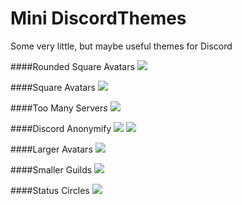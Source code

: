 # Mini DiscordThemes
Some very little, but maybe useful themes for Discord

####Rounded Square Avatars
<img src="https://cdn.rawgit.com/Zerthox/Mini-Discord-Themes/master/screenshots/roundendsquareavatars.png">

####Square Avatars
<img src="https://cdn.rawgit.com/Zerthox/Mini-Discord-Themes/master/screenshots/squareavatars.png">

####Too Many Servers
<img src="https://cdn.rawgit.com/Zerthox/Mini-Discord-Themes/master/screenshots/toomanyservers.png">

####Discord Anonymify
<img src="https://cdn.rawgit.com/Zerthox/Mini-Discord-Themes/master/screenshots/discordanonymify1.png">
<img src="https://cdn.rawgit.com/Zerthox/Mini-Discord-Themes/master/screenshots/discordanonymify2.png">

####Larger Avatars
<img src="https://cdn.rawgit.com/Zerthox/Mini-Discord-Themes/master/screenshots/largeravatars.png">

####Smaller Guilds
<img src="https://cdn.rawgit.com/Zerthox/Mini-Discord-Themes/accb121e09f46a4de64e6b64fe131b496b3c75fb/screenshots/smallerguilds.png">

####Status Circles
<img src="https://cdn.rawgit.com/Zerthox/Mini-Discord-Themes/accb121e09f46a4de64e6b64fe131b496b3c75fb/screenshots/statuscircles.png">
